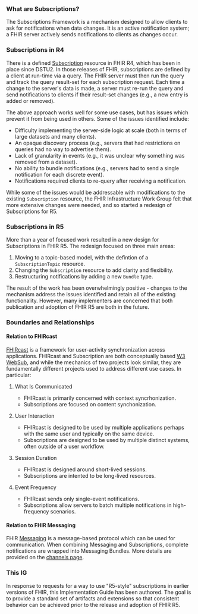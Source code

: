 ### What are Subscriptions?

The Subscriptions Framework is a mechanism designed to allow clients to ask for notifications when data changes.  It is an active notification system; a FHIR server actively sends notifications to clients as changes occur.

### Subscriptions in R4

There is a defined [Subscription](http://hl7.org/fhir/r4/subscription.html) resource in FHIR R4, which has been in place since DSTU2.  In those releases of FHIR, subscriptions are defined by a client at run-time via a query.  The FHIR server must then run the query and track the query result-set for each subscription request.  Each time a change to the server's data is made, a server must re-run the query and send notifications to clients if their result-set changes (e.g., a new entry is added or removed).

The above approach works well for some use cases, but has issues which prevent it from being used in others.  Some of the issues identified include:
* Difficulty implementing the server-side logic at scale (both in terms of large datasets and many clients).
* An opaque discovery process (e.g., servers that had restrictions on queries had no way to advertise them).
* Lack of granularity in events (e.g., it was unclear why something was removed from a dataset).
* No ability to bundle notifications (e.g., servers had to send a single notification for each discrete event).
* Notifications required clients to re-query after receiving a notification.

While some of the issues would be addressable with modifications to the existing `Subscription` resource, the FHIR Infrastructure Work Group felt that more extensive changes were needed, and so started a redesign of Subscriptions for R5.

### Subscriptions in R5

More than a year of focused work resulted in a new design for Subscriptions in FHIR R5.  The redesign focused on three main areas:

1. Moving to a topic-based model, with the defintion of a `SubscriptionTopic` resource.
1. Changing the `Subscription` resource to add clarity and flexibility.
1. Restructuring notifications by adding a new `Bundle` type.

The result of the work has been overwhelmingly positive - changes to the mechanism address the issues identified and retain all of the existing functionality.  However, many implementers are concerned that both publication and adoption of FHIR R5 are both in the future.

### Boundaries and Relationships

#### Relation to FHIRcast

[FHIRcast](http://fhircast.org) is a framework for user-activity synchronization across applications.  FHIRcast and Subscription are both conceptually based [W3 WebSub](https://www.w3.org/TR/websub/), and while the mechanics of two projects look similar, they are fundamentally different projects used to address different use cases.  In particular:

1. What Is Communicated
    * FHIRcast is primarily concerned with context syncrhonization.
    * Subscriptions are focused on content synchonization.

1. User Interaction
    * FHIRcast is designed to be used by multiple applications perhaps with the same user and typically on the same device.
    * Subscriptions are designed to be used by multiple distinct systems, often outside of a user workflow.

1. Session Duration
    * FHIRcast is designed around short-lived sessions.
    * Subscriptions are intented to be long-lived resources.

1. Event Frequency
    * FHIRcast sends only single-event notifications.
    * Subscriptions allow servers to batch multiple notifications in high-frequency scenarios.

#### Relation to FHIR Messaging

FHIR [Messaging](http://hl7.org/fhir/messaging.html) is a message-based protocol which can be used for communication. When combining Messaging and Subscriptions, complete notifications are wrapped into Messaging Bundles.  More details are provided on the [channels page](channels.html#fhir-messaging).

### This IG

In response to requests for a way to use "R5-style" subscriptions in earlier versions of FHIR, this Implementation Guide has been authored.  The goal is to provide a standard set of artifacts and extensions so that consistent behavior can be achieved prior to the release and adoption of FHIR R5.